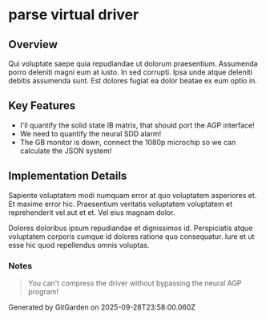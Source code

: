 # parse virtual driver

## Overview
Qui voluptate saepe quia repudiandae ut dolorum praesentium. Assumenda porro deleniti magni eum at iusto. In sed corrupti. Ipsa unde atque deleniti debitis assumenda sunt. Est dolores fugiat ea dolor beatae ex eum optio in.

## Key Features
- I'll quantify the solid state IB matrix, that should port the AGP interface!
- We need to quantify the neural SDD alarm!
- The GB monitor is down, connect the 1080p microchip so we can calculate the JSON system!

## Implementation Details
Sapiente voluptatem modi numquam error at quo voluptatem asperiores et. Et maxime error hic. Praesentium veritatis voluptatem voluptatem et reprehenderit vel aut et et. Vel eius magnam dolor.
 Dolores doloribus ipsum repudiandae et dignissimos id. Perspiciatis atque voluptatem corporis cumque id dolores ratione quo consequatur. Iure et ut esse hic quod repellendus omnis voluptas.

### Notes
> You can't compress the driver without bypassing the neural AGP program!

Generated by GitGarden on 2025-09-28T23:58:00.060Z